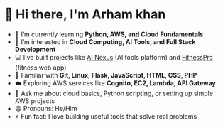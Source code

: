 # 👋 Hi there, I'm Arham khan

- 🌱 I’m currently learning **Python, AWS, and Cloud Fundamentals**
- 👀 I’m interested in **Cloud Computing, AI Tools, and Full Stack Development**
- 💻 I’ve built projects like [AI Nexus](#) (AI tools platform) and [FitnessPro](#) (fitness web app)
- 🧠 Familiar with **Git, Linux, Flask, JavaScript, HTML, CSS, PHP**
- ☁️ Exploring AWS services like **Cognito, EC2, Lambda, API Gateway**
- 💬 Ask me about cloud basics, Python scripting, or setting up simple AWS projects
- 😄 Pronouns: He/Him
- ⚡ Fun fact: I love building useful tools that solve real problems

<!---
ARHAM7447/ARHAM7447 is a ✨ special ✨ repository because its `README.md` (this file) appears on your GitHub profile.
You can click the Preview link to take a look at your changes.
--->

